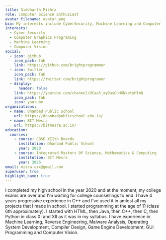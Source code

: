 ```yaml
---
title: Siddharth Mishra
role: Computer Science Enthusiast
avatar_filename: avatar.png
bio: My interests include CyberSecurity, Machine Learning and Computer Graphics
interests:
  - Cyber Security
  - Computer Graphics Programing
  - Machine Learning
  - Computer Vision
social:
  - icon: github
    icon_pack: fab
    link: https://github.com/brightprogrammer
  - icon: twitter
    icon_pack: fab
    link: https://twitter.com/brightprogramer
  - display:
      header: false
    link: https://youtube.com/channel/UCaa5_xy0usCnHXNketyHlmQ
    icon_pack: fab
    icon: youtube
organizations:
  - name: Dhanbad Public School
    url: https://dhanbadpublicschool.edu.in/
  - name: BIT Mesra
    url: https://bitmesra.ac.in/
education:
  courses:
    - course: CBSE XIIth Boards
      institution: Dhanbad Public School
      year: 2020
    - course: Integrated Masters Of Science, Mathematics & Computing
      institution: BIT Mesra
      year: 2026
email: misra.cxx@gmail.com
superuser: true
highlight_name: true
---
```

I completed my high school in the year 2020 and at the moment, my college exams are over and I'm waiting for college counsellings to end. I have 4 years progressive experience in C++ and I've used it in amlost all my projects that I made in school. I started programming at the age of 11 (class 6th approximately). I started with HTML, then Java, then C++, then C, then Python in class XI and XII as it was in my syllabus. I have experience in Machine Learning, Reverse Engineering, Malware Analysis, Operating System Development, Compiler Design, Game Engine Development, GUI Programming and Computer Vision.